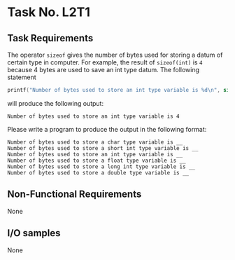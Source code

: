# Task No. L2T1

## Task Requirements
The operator `sizeof` gives the number of bytes used for storing a datum of certain type in computer. For example, the result of `sizeof(int)` is `4` because 4 bytes are used to save an int type datum. The following statement 

```c
printf("Number of bytes used to store an int type variable is %d\n", sizeof(int));
```
will produce the following output:
```
Number of bytes used to store an int type variable is 4
```

Please write a program to produce the output in the following format:

```
Number of bytes used to store a char type variable is __
Number of bytes used to store a short int type variable is __
Number of bytes used to store an int type variable is __
Number of bytes used to store a float type variable is __
Number of bytes used to store a long int type variable is __
Number of bytes used to store a double type variable is __
```

## Non-Functional Requirements

None

## I/O samples

None
